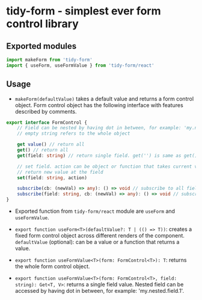 # tidy-form - simplest ever form control library

## Exported modules

```javascript
import makeForm from 'tidy-form'
import { useForm, useFormValue } from 'tidy-form/react'
```

## Usage

- `makeForm(defaultValue)` takes a default value and returns a form control object.
Form control object has the following interface with features described by comments.

```typescript
export interface FormControl {
	// Field can be nested by having dot in between, for example: 'my.nested.field.1'
	// empty string refers to the whole object

	get value() // return all
	get() // return all
	get(field: string) // return single field. get('') is same as get()

	// set field. action can be object or function that takes current value and returns new value
	// return new value at the field
	set(field: string, action)

	subscribe(cb: (newVal) => any): () => void // subscribe to all fields. return unsubscribe function. same as subscribe('', cb)
	subscribe(field: string, cb: (newVal) => any): () => void // subscribe to single field. return unsubscribe function
}
```

- Exported function from `tidy-form/react` module are `useForm` and `useFormValue`.

- `export function useForm<T>(defaultValue?: T | (() => T))`: creates a fixed form control object across different renders of the component.
`defaultValue` (optional): can be a value or a function that returns a value.

- `export function useFormValue<T>(form: FormControl<T>): T`: returns the whole form control object.
- `export function useFormValue<T>(form: FormControl<T>, field: string): Get<T, V>`: returns a single field value. Nested field can be accessed by having dot in between, for example: 'my.nested.field.1'.
